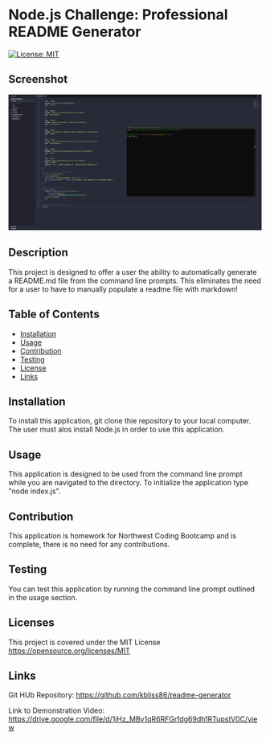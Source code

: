 # Node.js Challenge: Professional README Generator
[![License: MIT](https://img.shields.io/badge/License-MIT-yellow.svg)](https://opensource.org/licenses/MIT)

## Screenshot
![Code Execute Gif](/assets/readme-generator.gif)

## Description
This project is designed to offer a user the ability to automatically generate a README.md file from the command line prompts. This eliminates the need for a user to have to manually populate a readme file with markdown!

## Table of Contents
  - [Installation](#installation)
  - [Usage](#usage)
  - [Contribution](#contribution)
  - [Testing](#testing)
  - [License](#license)
  - [Links](#Links)

## Installation
To install this application, git clone thie repository to your local computer. The user must alos install Node.js in order to use this application.

## Usage
This application is designed to be used from the command line prompt while you are navigated to the directory. To initialize the application type "node index.js".

## Contribution
This application is homework for Northwest Coding Bootcamp and is complete, there is no need for any contributions.

## Testing
You can test this application  by running the command line prompt outlined in the usage section.

## Licenses
This project is covered under the MIT License
https://opensource.org/licenses/MIT


## Links
Git HUb Repository: https://github.com/kbliss86/readme-generator

Link to Demonstration Video: https://drive.google.com/file/d/1jHz_MBv1qR6RFGrfdg69dh1RTupstV0C/view
